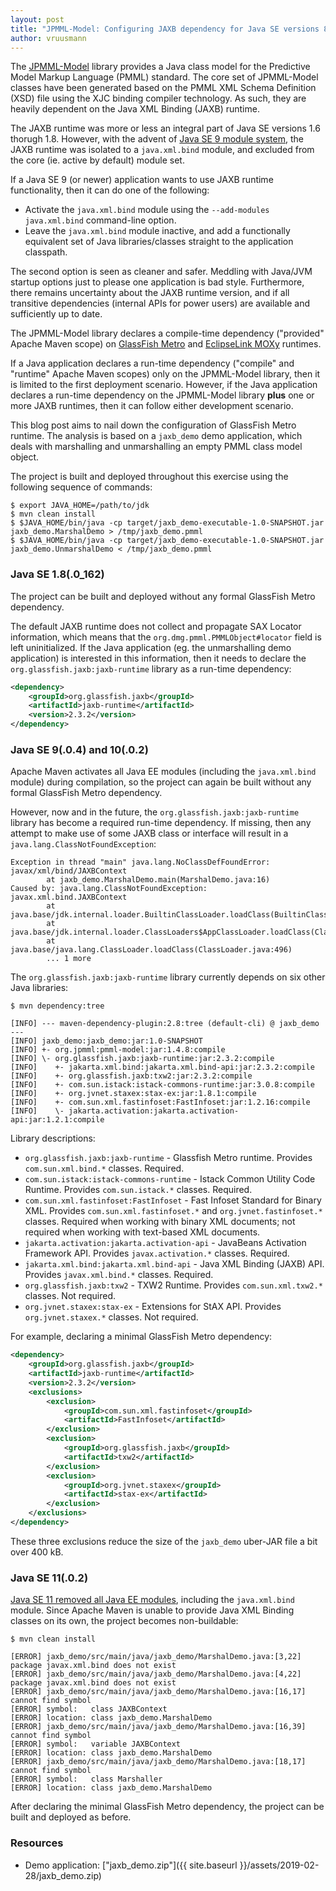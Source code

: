 ```yaml
---
layout: post
title: "JPMML-Model: Configuring JAXB dependency for Java SE versions 8, 9, 10 and 11"
author: vruusmann
---
```


The [JPMML-Model](https://github.com/jpmml/jpmml-model) library provides a Java class model for the Predictive Model Markup Language (PMML) standard.
The core set of JPMML-Model classes have been generated based on the PMML XML Schema Definition (XSD) file using the XJC binding compiler technology. As such, they are heavily dependent on the Java XML Binding (JAXB) runtime.

The JAXB runtime was more or less an integral part of Java SE versions 1.6 thorugh 1.8. However, with the advent of [Java SE 9 module system](https://jcp.org/en/jsr/detail?id=376), the JAXB runtime was isolated to a `java.xml.bind` module, and excluded from the core (ie. active by default) module set.

If a Java SE 9 (or newer) application wants to use JAXB runtime functionality, then it can do one of the following:

* Activate the `java.xml.bind` module using the `--add-modules java.xml.bind` command-line option.
* Leave the `java.xml.bind` module inactive, and add a functionally equivalent set of Java libraries/classes straight to the application classpath.

The second option is seen as cleaner and safer. Meddling with Java/JVM startup options just to please one application is bad style. Furthermore, there remains uncertainty about the JAXB runtime version, and if all transitive dependencies (internal APIs for power users) are available and sufficiently up to date.

The JPMML-Model library declares a compile-time dependency ("provided" Apache Maven scope) on [GlassFish Metro](https://metro.java.net) and [EclipseLink MOXy](https://www.eclipse.org/eclipselink) runtimes.

If a Java application declares a run-time dependency ("compile" and "runtime" Apache Maven scopes) only on the JPMML-Model library, then it is limited to the first deployment scenario.
However, if the Java application declares a run-time dependency on the JPMML-Model library **plus** one or more JAXB runtimes, then it can follow either development scenario.

This blog post aims to nail down the configuration of GlassFish Metro runtime. The analysis is based on a `jaxb_demo` demo application, which deals with marshalling and unmarshalling an empty PMML class model object.

The project is built and deployed throughout this exercise using the following sequence of commands:

```
$ export JAVA_HOME=/path/to/jdk
$ mvn clean install
$ $JAVA_HOME/bin/java -cp target/jaxb_demo-executable-1.0-SNAPSHOT.jar jaxb_demo.MarshalDemo > /tmp/jaxb_demo.pmml
$ $JAVA_HOME/bin/java -cp target/jaxb_demo-executable-1.0-SNAPSHOT.jar jaxb_demo.UnmarshalDemo < /tmp/jaxb_demo.pmml
```

### Java SE 1.8(.0_162)

The project can be built and deployed without any formal GlassFish Metro dependency.

The default JAXB runtime does not collect and propagate SAX Locator information, which means that the `org.dmg.pmml.PMMLObject#locator` field is left uninitialized. If the Java application (eg. the unmarshalling demo application) is interested in this information, then it needs to declare the `org.glassfish.jaxb:jaxb-runtime` library as a run-time dependency:

``` xml
<dependency>
	<groupId>org.glassfish.jaxb</groupId>
	<artifactId>jaxb-runtime</artifactId>
	<version>2.3.2</version>
</dependency>
```

### Java SE 9(.0.4) and 10(.0.2)

Apache Maven activates all Java EE modules (including the `java.xml.bind` module) during compilation, so the project can again be built without any formal GlassFish Metro dependency.

However, now and in the future, the `org.glassfish.jaxb:jaxb-runtime` library has become a required run-time dependency. If missing, then any attempt to make use of some JAXB class or interface will result in a `java.lang.ClassNotFoundException`:

```
Exception in thread "main" java.lang.NoClassDefFoundError: javax/xml/bind/JAXBContext
        at jaxb_demo.MarshalDemo.main(MarshalDemo.java:16)
Caused by: java.lang.ClassNotFoundException: javax.xml.bind.JAXBContext
        at java.base/jdk.internal.loader.BuiltinClassLoader.loadClass(BuiltinClassLoader.java:582)
        at java.base/jdk.internal.loader.ClassLoaders$AppClassLoader.loadClass(ClassLoaders.java:185)
        at java.base/java.lang.ClassLoader.loadClass(ClassLoader.java:496)
        ... 1 more
```

The `org.glassfish.jaxb:jaxb-runtime` library currently depends on six other Java libraries:

```
$ mvn dependency:tree

[INFO] --- maven-dependency-plugin:2.8:tree (default-cli) @ jaxb_demo ---
[INFO] jaxb_demo:jaxb_demo:jar:1.0-SNAPSHOT
[INFO] +- org.jpmml:pmml-model:jar:1.4.8:compile
[INFO] \- org.glassfish.jaxb:jaxb-runtime:jar:2.3.2:compile
[INFO]    +- jakarta.xml.bind:jakarta.xml.bind-api:jar:2.3.2:compile
[INFO]    +- org.glassfish.jaxb:txw2:jar:2.3.2:compile
[INFO]    +- com.sun.istack:istack-commons-runtime:jar:3.0.8:compile
[INFO]    +- org.jvnet.staxex:stax-ex:jar:1.8.1:compile
[INFO]    +- com.sun.xml.fastinfoset:FastInfoset:jar:1.2.16:compile
[INFO]    \- jakarta.activation:jakarta.activation-api:jar:1.2.1:compile
```

Library descriptions:

* `org.glassfish.jaxb:jaxb-runtime` - Glassfish Metro runtime. Provides `com.sun.xml.bind.*` classes. Required.
* `com.sun.istack:istack-commons-runtime` - Istack Common Utility Code Runtime. Provides `com.sun.istack.*` classes. Required.
* `com.sun.xml.fastinfoset:FastInfoset` - Fast Infoset Standard for Binary XML. Provides `com.sun.xml.fastinfoset.*` and `org.jvnet.fastinfoset.*` classes. Required when working with binary XML documents; not required when working with text-based XML documents.
* `jakarta.activation:jakarta.activation-api` - JavaBeans Activation Framework API. Provides `javax.activation.*` classes. Required.
* `jakarta.xml.bind:jakarta.xml.bind-api` - Java XML Binding (JAXB) API. Provides `javax.xml.bind.*` classes. Required.
* `org.glassfish.jaxb:txw2` - TXW2 Runtime. Provides `com.sun.xml.txw2.*` classes. Not required.
* `org.jvnet.staxex:stax-ex` - Extensions for StAX API. Provides `org.jvnet.staxex.*` classes. Not required.

For example, declaring a minimal GlassFish Metro dependency:

``` xml
<dependency>
	<groupId>org.glassfish.jaxb</groupId>
	<artifactId>jaxb-runtime</artifactId>
	<version>2.3.2</version>
	<exclusions>
		<exclusion>
			<groupId>com.sun.xml.fastinfoset</groupId>
			<artifactId>FastInfoset</artifactId>
		</exclusion>
		<exclusion>
			<groupId>org.glassfish.jaxb</groupId>
			<artifactId>txw2</artifactId>
		</exclusion>
		<exclusion>
			<groupId>org.jvnet.staxex</groupId>
			<artifactId>stax-ex</artifactId>
		</exclusion>
	</exclusions>
</dependency>
```

These three exclusions reduce the size of the `jaxb_demo` uber-JAR file a bit over 400 kB.

### Java SE 11(.0.2)

[Java SE 11 removed all Java EE modules](https://blog.codefx.org/java/java-11-migration-guide/#Removal-Of-Java-EE-Modules), including the `java.xml.bind` module. Since Apache Maven is unable to provide Java XML Binding classes on its own, the project becomes non-buildable:

```
$ mvn clean install

[ERROR] jaxb_demo/src/main/java/jaxb_demo/MarshalDemo.java:[3,22] package javax.xml.bind does not exist
[ERROR] jaxb_demo/src/main/java/jaxb_demo/MarshalDemo.java:[4,22] package javax.xml.bind does not exist
[ERROR] jaxb_demo/src/main/java/jaxb_demo/MarshalDemo.java:[16,17] cannot find symbol
[ERROR] symbol:   class JAXBContext
[ERROR] location: class jaxb_demo.MarshalDemo
[ERROR] jaxb_demo/src/main/java/jaxb_demo/MarshalDemo.java:[16,39] cannot find symbol
[ERROR] symbol:   variable JAXBContext
[ERROR] location: class jaxb_demo.MarshalDemo
[ERROR] jaxb_demo/src/main/java/jaxb_demo/MarshalDemo.java:[18,17] cannot find symbol
[ERROR] symbol:   class Marshaller
[ERROR] location: class jaxb_demo.MarshalDemo
```

After declaring the minimal GlassFish Metro dependency, the project can be built and deployed as before.

### Resources

* Demo application: ["jaxb_demo.zip"]({{ site.baseurl }}/assets/2019-02-28/jaxb_demo.zip)
